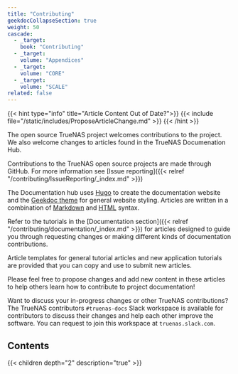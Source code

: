 ```yaml
---
title: "Contributing"
geekdocCollapseSection: true
weight: 50
cascade:
  - _target:
    book: "Contributing"
  - _target:
    volume: "Appendices"
  - _target:
    volume: "CORE"
  - _target:
    volume: "SCALE"
related: false
---
```


{{< hint type="info" title="Article Content Out of Date?">}}
{{< include file="/static/includes/ProposeArticleChange.md" >}}
{{< /hint >}}

The open source TrueNAS project welcomes contributions to the project. We also welcome changes to articles found in the TrueNAS Documenation Hub.

Contributions to the TrueNAS open source projects are made through GitHub. For more information see [Issue reporting]({{< relref "/contributing/IssueReporting/_index.md" >}})

The Documentation hub uses [Hugo](https://gohugo.io/) to create the documentation website and the [Geekdoc theme](https://geekdocs.de) for general website styling.
Articles are written in a combination of [Markdown](https://daringfireball.net/projects/markdown/syntax) and [HTML](https://www.w3schools.com/html/html_intro.asp) syntax.

Refer to the tutorials in the [Documentation section]({{< relref "/contributing/documentation/_index.md" >}}) for articles designed to guide you through requesting changes or making different kinds of documentation contributions.

Article templates for general tutorial articles and new application tutorials are provided that you can copy and use to submit new articles.


Please feel free to propose changes and add new content in these articles to help others learn how to contribute to project documentation!

Want to discuss your in-progress changes or other TrueNAS contributions?
The TrueNAS contributors `#truenas-docs` Slack workspace is available for contributors to discuss their changes and help each other improve the software.
You can request to join this workspace at `truenas.slack.com`.

<div class="noprint">

## Contents

{{< children depth="2" description="true" >}}

</div>

